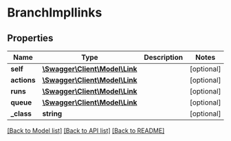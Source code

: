 # BranchImpllinks

## Properties
Name | Type | Description | Notes
------------ | ------------- | ------------- | -------------
**self** | [**\Swagger\Client\Model\Link**](Link.md) |  | [optional] 
**actions** | [**\Swagger\Client\Model\Link**](Link.md) |  | [optional] 
**runs** | [**\Swagger\Client\Model\Link**](Link.md) |  | [optional] 
**queue** | [**\Swagger\Client\Model\Link**](Link.md) |  | [optional] 
**_class** | **string** |  | [optional] 

[[Back to Model list]](../README.md#documentation-for-models) [[Back to API list]](../README.md#documentation-for-api-endpoints) [[Back to README]](../README.md)


